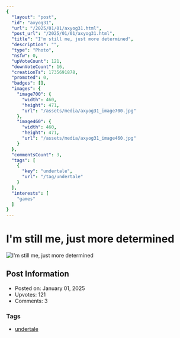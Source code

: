 ```yaml
---
{
  "layout": "post",
  "id": "axyog31",
  "url": "/2025/01/01/axyog31.html",
  "post_url": "/2025/01/01/axyog31.html",
  "title": "I'm still me, just more determined",
  "description": "",
  "type": "Photo",
  "nsfw": 0,
  "upVoteCount": 121,
  "downVoteCount": 16,
  "creationTs": 1735691878,
  "promoted": 0,
  "badges": [],
  "images": {
    "image700": {
      "width": 460,
      "height": 471,
      "url": "/assets/media/axyog31_image700.jpg"
    },
    "image460": {
      "width": 460,
      "height": 471,
      "url": "/assets/media/axyog31_image460.jpg"
    }
  },
  "commentsCount": 3,
  "tags": [
    {
      "key": "undertale",
      "url": "/tag/undertale"
    }
  ],
  "interests": [
    "games"
  ]
}
---
```


# I'm still me, just more determined

![I'm still me, just more determined](/assets/media/axyog31_image700.jpg)

## Post Information

- Posted on: January 01, 2025
- Upvotes: 121
- Comments: 3

### Tags

- [undertale](/tag/undertale)
